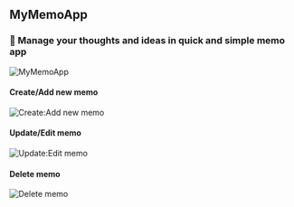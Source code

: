 ## MyMemoApp

### 📝 Manage your thoughts and ideas in quick and simple memo app
![MyMemoApp](https://github.com/MikaZ21/MyMemoApp/assets/93892096/7638521f-5b22-44ea-a0ee-6682657c3b56)

#### Create/Add new memo
![Create:Add new memo](https://github.com/MikaZ21/MyMemoApp/assets/93892096/fd1a7b58-4fd9-459c-a68f-697fbc6f3402)

#### Update/Edit memo
![Update:Edit memo](https://github.com/MikaZ21/MyMemoApp/assets/93892096/f6857eb6-95f0-40b6-9892-b320e89dc739)

#### Delete memo
![Delete memo](https://github.com/MikaZ21/MyMemoApp/assets/93892096/3dbc6699-83a4-4112-b6f7-6ca8d8f9b370)
